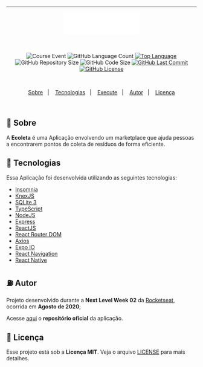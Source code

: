___
<p align="center">
    <img src="github/proffy_logo.svg" width="40%"/>
</p>
    <br/>
<p align="center">
    <img alt="Course Event" src="https://img.shields.io/badge/next%20level-week%2002-%23643CB9"/>
    <img alt="GitHub Language Count" src="https://img.shields.io/github/languages/count/alissonpratesperes/proffy?color=643CB9"/>
        <a href="https://github.com/alissonpratesperes/proffy/search?l=typescript"><img alt="Top Language" src="https://img.shields.io/github/languages/top/alissonpratesperes/proffy?color=643CB9"/></a>
    <img alt="GitHub Repository Size" src="https://img.shields.io/github/repo-size/alissonpratesperes/proffy?color=643CB9"/>
    <img alt="GitHub Code Size" src="https://img.shields.io/github/languages/code-size/alissonpratesperes/proffy?color=643CB9"/>
        <a href="https://github.com/alissonpratesperes/proffy/commits/main"><img alt="GitHub Last Commit" src="https://img.shields.io/github/last-commit/alissonpratesperes/proffy?color=643CB9"/></a>
        <a href ="https://github.com/alissonpratesperes/proffy/blob/main/LICENSE"><img alt="GitHub License" src="https://img.shields.io/badge/license-MIT-643CB9"/></a>
</p>
    </br>
<p align="center">
    <a href="#dart-sobre">Sobre</a>&nbsp;&nbsp;&nbsp;|&nbsp;&nbsp;&nbsp;
    <a href="#battery-tecnologias">Tecnologias</a>&nbsp;&nbsp;&nbsp;|&nbsp;&nbsp;&nbsp;
    <a href="#electric_plug-execute">Execute</a>&nbsp;&nbsp;&nbsp;|&nbsp;&nbsp;&nbsp;
    <a href="#fuelpump-autor">Autor</a>&nbsp;&nbsp;&nbsp;|&nbsp;&nbsp;&nbsp;
    <a href="#memo-licença">Licença</a>
</p>
    <br/>

## :dart: Sobre

A **Ecoleta** é uma Aplicação envolvendo um marketplace que ajuda pessoas a encontrarem pontos de coleta de resíduos de forma eficiente.

## :battery: Tecnologias
Essa Aplicação foi desenvolvida utilizando as seguintes tecnologias:

- <a href="https://insomnia.rest/">Insomnia</a>
- <a href="https://knexjs.org/">KnexJS</a>
- <a href="https://sqlite.org/">SQLite 3</a>
- <a href="https://www.typescriptlang.org/">TypeScript</a>
- <a href="https://nodejs.org/">NodeJS</a>
- <a href="https://expressjs.com/">Express</a>
- <a href="https://reactjs.org/">ReactJS</a>
- <a href="https://reactrouter.com/en/main">React Router DOM</a>
- <a href="https://axios-http.com/">Axios</a>
- <a href="https://expo.dev/">Expo IO</a>
- <a href="https://reactnavigation.org/">React Navigation</a>
- <a href="https://reactnative.dev/">React Native</a>

## :fuelpump: Autor

Projeto desenvolvido durante a **Next Level Week 02** da <a href="https://rocketseat.com.br/">Rocketseat</a>, ocorrida em **Agosto de 2020**;

Acesse <a href="https://github.com/rocketseat-education/nlw-02-omnistack">aqui</a> o **repositório oficial** da aplicação.

## :memo: Licença

Esse projeto está sob a **Licença MIT**. Veja o arquivo [LICENSE](https://github.com/alissonpratesperes/proffy/blob/main/LICENSE) para mais detalhes.